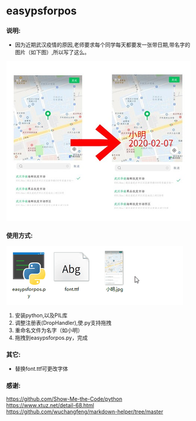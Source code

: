 # easypsforpos

### 说明:
* 因为近期武汉疫情的原因,老师要求每个同学每天都要发一张带日期,带名字的图片（如下图）,所以写了这么。

![](./help/help1.jpg)

### 使用方式:
![](./help/help2.gif)

1. 安装python,以及PIL库
2. 调整注册表(DropHandler),使.py支持拖拽
3. 重命名文件为名字（如小明）
4. 拖拽到easypsforpos.py，完成

### 其它:
* 替换font.ttf可更改字体

### 感谢:
<https://github.com/Show-Me-the-Code/python>  
<https://www.xtuz.net/detail-68.html>  
<https://github.com/wuchangfeng/markdown-helper/tree/master>  